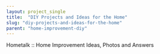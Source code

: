 ```yaml
---
layout: project_single
title:  "DIY Projects and Ideas for the Home"
slug: "diy-projects-and-ideas-for-the-home"
parent: "home-improvement-diy"
---
```

Hometalk :: Home Improvement Ideas, Photos and Answers